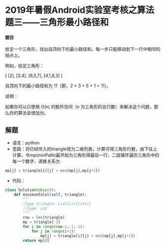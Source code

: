 # 2019年暑假Android实验室考核之算法题三——三角形最小路径和
#### 题目

给定一个三角形，找出自顶向下的最小路径和。每一步只能移动到下一行中相邻的结点上。

例如，给定三角形：

[
     [2],
    [3,4],
   [6,5,7],
  [4,1,8,3]
]


自顶向下的最小路径和为 11（即，2 + 3 + 5 + 1 = 11）。

说明：

如果你可以只使用 O(n) 的额外空间（n 为三角形的总行数）来解决这个问题，那么你的算法会很加分。

## 解题
- 语言：python
- 思路：将已经传入的triangle视为二维列表，计算可得三角形行数，由下往上计算，令mp(minPath)最开始为三角形得最后一行，二层循环遍历三角形中的每一个数字，递推关系为
~~~python
mp[j] = triangle[i][j] + min(mp[j],mp[j+1])
~~~
- 代码：
~~~python
class Solution(object):
    def minimumTotal(self, triangle):
        """
        :type triangle: List[List[int]]
        :rtype: int
        """
        row = len(triangle)
        mp = triangle[-1]
        for i in range(row-2,-1,-1):
            for j in range(i+1):
                mp[j] = triangle[i][j] + min(mp[j],mp[j+1])
        return mp[0]

~~~
